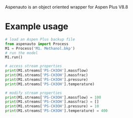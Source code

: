 Aspenauto is an object oriented wrapper for Aspen Plus V8.8



# Example usage
```python
# load an Aspen Plus backup file
from aspenauto import Process
M1 = Process('M1. Methanol.bkp')
# run the model
M1.run()

# access stream properties
print(M1.streams['PS-CH3OH'].massflow)
print(M1.streams['PS-CH3OH'].massfrac)
print(M1.streams['PS-CH3OH'].pressure)
print(M1.streams['PS-CH3OH'].temperature)

# modify stream properties
print(M1.streams['PS-CH3OH'].massflow) = 100
print(M1.streams['PS-CH3OH'].massfrac) = []
print(M1.streams['PS-CH3OH'].pressure) = 10
print(M1.streams['PS-CH3OH'].temperature) = 400
```


